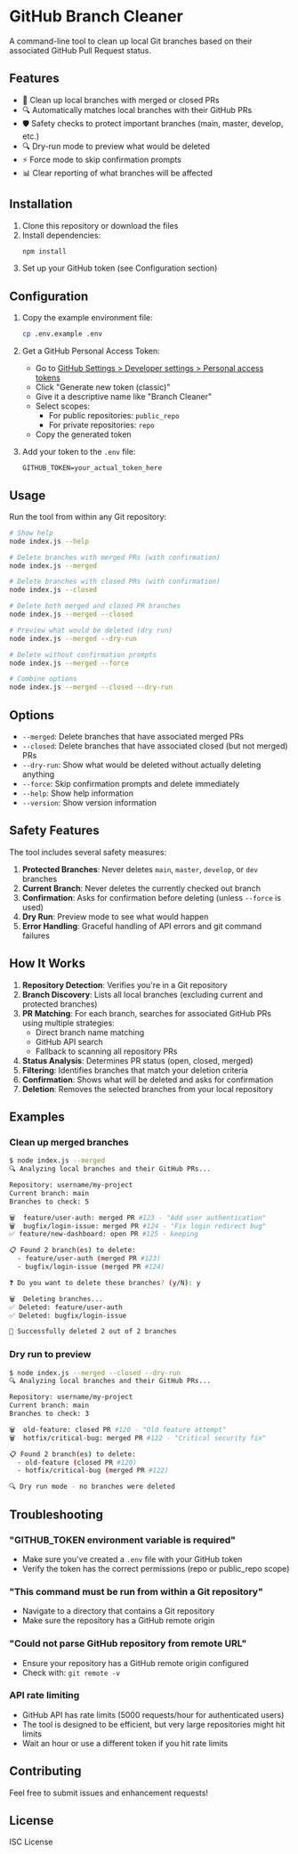 # GitHub Branch Cleaner

A command-line tool to clean up local Git branches based on their associated GitHub Pull Request status.

## Features

- 🧹 Clean up local branches with merged or closed PRs
- 🔍 Automatically matches local branches with their GitHub PRs
- 🛡️ Safety checks to protect important branches (main, master, develop, etc.)
- 🔍 Dry-run mode to preview what would be deleted
- ⚡ Force mode to skip confirmation prompts
- 📊 Clear reporting of what branches will be affected

## Installation

1. Clone this repository or download the files
2. Install dependencies:
   ```bash
   npm install
   ```
3. Set up your GitHub token (see Configuration section)

## Configuration

1. Copy the example environment file:
   ```bash
   cp .env.example .env
   ```

2. Get a GitHub Personal Access Token:
   - Go to [GitHub Settings > Developer settings > Personal access tokens](https://github.com/settings/tokens)
   - Click "Generate new token (classic)"
   - Give it a descriptive name like "Branch Cleaner"
   - Select scopes:
     - For public repositories: `public_repo`
     - For private repositories: `repo`
   - Copy the generated token

3. Add your token to the `.env` file:
   ```
   GITHUB_TOKEN=your_actual_token_here
   ```

## Usage

Run the tool from within any Git repository:

```bash
# Show help
node index.js --help

# Delete branches with merged PRs (with confirmation)
node index.js --merged

# Delete branches with closed PRs (with confirmation)
node index.js --closed

# Delete both merged and closed PR branches
node index.js --merged --closed

# Preview what would be deleted (dry run)
node index.js --merged --dry-run

# Delete without confirmation prompts
node index.js --merged --force

# Combine options
node index.js --merged --closed --dry-run
```

## Options

- `--merged`: Delete branches that have associated merged PRs
- `--closed`: Delete branches that have associated closed (but not merged) PRs
- `--dry-run`: Show what would be deleted without actually deleting anything
- `--force`: Skip confirmation prompts and delete immediately
- `--help`: Show help information
- `--version`: Show version information

## Safety Features

The tool includes several safety measures:

1. **Protected Branches**: Never deletes `main`, `master`, `develop`, or `dev` branches
2. **Current Branch**: Never deletes the currently checked out branch
3. **Confirmation**: Asks for confirmation before deleting (unless `--force` is used)
4. **Dry Run**: Preview mode to see what would happen
5. **Error Handling**: Graceful handling of API errors and git command failures

## How It Works

1. **Repository Detection**: Verifies you're in a Git repository
2. **Branch Discovery**: Lists all local branches (excluding current and protected branches)
3. **PR Matching**: For each branch, searches for associated GitHub PRs using multiple strategies:
   - Direct branch name matching
   - GitHub API search
   - Fallback to scanning all repository PRs
4. **Status Analysis**: Determines PR status (open, closed, merged)
5. **Filtering**: Identifies branches that match your deletion criteria
6. **Confirmation**: Shows what will be deleted and asks for confirmation
7. **Deletion**: Removes the selected branches from your local repository

## Examples

### Clean up merged branches
```bash
$ node index.js --merged
🔍 Analyzing local branches and their GitHub PRs...

Repository: username/my-project
Current branch: main
Branches to check: 5

🗑️  feature/user-auth: merged PR #123 - "Add user authentication"
🗑️  bugfix/login-issue: merged PR #124 - "Fix login redirect bug"
✅ feature/new-dashboard: open PR #125 - keeping

📋 Found 2 branch(es) to delete:
  - feature/user-auth (merged PR #123)
  - bugfix/login-issue (merged PR #124)

❓ Do you want to delete these branches? (y/N): y

🗑️  Deleting branches...
✅ Deleted: feature/user-auth
✅ Deleted: bugfix/login-issue

🎉 Successfully deleted 2 out of 2 branches
```

### Dry run to preview
```bash
$ node index.js --merged --closed --dry-run
🔍 Analyzing local branches and their GitHub PRs...

Repository: username/my-project
Current branch: main
Branches to check: 3

🗑️  old-feature: closed PR #120 - "Old feature attempt"
🗑️  hotfix/critical-bug: merged PR #122 - "Critical security fix"

📋 Found 2 branch(es) to delete:
  - old-feature (closed PR #120)
  - hotfix/critical-bug (merged PR #122)

🔍 Dry run mode - no branches were deleted
```

## Troubleshooting

### "GITHUB_TOKEN environment variable is required"
- Make sure you've created a `.env` file with your GitHub token
- Verify the token has the correct permissions (repo or public_repo scope)

### "This command must be run from within a Git repository"
- Navigate to a directory that contains a Git repository
- Make sure the repository has a GitHub remote origin

### "Could not parse GitHub repository from remote URL"
- Ensure your repository has a GitHub remote origin configured
- Check with: `git remote -v`

### API rate limiting
- GitHub API has rate limits (5000 requests/hour for authenticated users)
- The tool is designed to be efficient, but very large repositories might hit limits
- Wait an hour or use a different token if you hit rate limits

## Contributing

Feel free to submit issues and enhancement requests!

## License

ISC License

